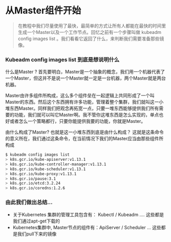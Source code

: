 # 从Master组件开始

> 在教程中我们尽量使用了最快，最简单的方式让所有人都能在最快的时间里生成一个Master以及一个工作节点。回忆之前有一个步骤叫做 kubeadm config images list  。我们看看它返回了什么，来判断我们需要准备那些镜像。

### Kubeadm config images list 到底是想说明什么

什么是Master ? 首先要明白，Master是一个抽象的概念，我们用一个机器代表了一个Master，但这并不是说一个Master就一定是一台机器，两个Master就是两台机器。

Master由许多组件所构成，这么多个组件垒在一起逻辑上共同形成了一个叫Master的东西。然后这个东西拥有许多功能，管理着整个集群，我们就叫这一小堆东西Master。同样我们把观念再拓宽一点，只要一堆东西能够提供我们所有需要的功能，我们就可以叫它Master啊。我不管你这堆东西是怎么实现的，单点也好或者怎么一个策略都行，只要你能提供我要的功能，你就是Master。

由什么构成了Master?  也就是这一小堆东西到底是由什么构成？ 这就是这条命令的意义所在，我们通过这条命令，在当前情况下我们的Master应当由那些组件所构成

```bash
$ kubeadm config images list
> k8s.gcr.io/kube-apiserver:v1.13.1
> k8s.gcr.io/kube-controller-manager:v1.13.1
> k8s.gcr.io/kube-scheduler:v1.13.1
> k8s.gcr.io/kube-proxy:v1.13.1
> k8s.gcr.io/pause:3.1
> k8s.gcr.io/etcd:3.2.24
> k8s.gcr.io/coredns:1.2.6
```



### 由此我们做出总结...

* 关于Kubernetes 集群的管理工具包含有： Kubectl / Kubeadm .... 这些都是我们通过apt-get下载的
* Kubernetes集群中, Master节点的组件有：ApiServer / Scheduler ... 这些都是我们pull下来的镜像

